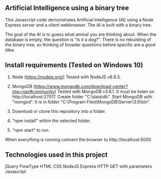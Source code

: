 ## Artificial Intelligence using a binary tree

This Javascript code demonstrates Artificial Intelligence (AI) using a Node Express server and a client webbrowser. The AI is built with a binary tree.

The goal of the AI is to guess what animal you are thinking about. When the database is empty, the question is "Is it a dog?". There is no rebuilding of the binary tree, so thinking of broader questions before specific are a good idea.

## Install requirements (Tested on Windows 10)

1. Node (https://nodejs.org/)
Tested with NodeJS v8.9.3.

2. MongoDB (https://www.mongodb.com/download-center?jmp=nav#community)
Tested with MongoDB v3.6.1. It must be listen on http://localhost:27017. Create folder "C:\data\db\". Start MongoDB with "mongod". It is in folder "C:\Program Files\MongoDB\Server\3.6\bin". 

3. Download or clone this repository into a folder.

4. "npm install" within the selected folder.

5. "npm start" to run.

When everything is running connect the browser to http://localhost:5000

## Technologies used in this project

jQuery
FlowType
HTML
CSS
NodeJS
Express
HTTP GET with parameters
Javascript

